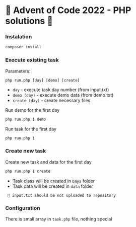 #  🎁 Advent of Code 2022 - PHP solutions  🎁

### Instalation
```bash
composer install
```

### Execute existing task

Parameters:

```
php run.php [day] [demo] [create]
```

* `day` - execute task day number (from input.txt)
* `demo (day)` - execute demo data (from demo.txt) 
* `create (day)` - create necessary files

Run demo for the first day
```bash
php run.php 1 demo
```

Run task for the first day
```bash
php run.php 1
```

### Create new task

Create new task and data for the first day
```bash
php run.php 1 create
```
- Task class will be created in `Days` folder
- Task data will be created in `data` folder

```
 🛑 input.txt should be not uploaded to repository  
```

### Configuration
There is small array in `task.php` file, nothing special
